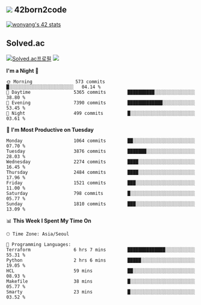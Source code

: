
## <img src="https://img.shields.io/badge/-000000?style=flat&logo=42&logoColor=white"> 42born2code
<!--[![wonyang's 42 stats](https://badge42.vercel.app/api/v2/cl5nhe5b6007809kydha7ht42/stats?cursusId=21&coalitionId=88)](https://profile.intra.42.fr/users/wonyang)-->

[![wonyang's 42 stats](https://badge.mediaplus.ma/starryblue/wonyang?1337Badge=off&UM6P=off)](https://github.com/oakoudad/badge42)

## Solved.ac
[![Solved.ac프로필](http://mazassumnida.wtf/api/v2/generate_badge?boj=bennyws)](https://solved.ac/bennyws)
<a href="https://solved.ac/bennyws"><img src="http://mazandi.herokuapp.com/api?handle=bennyws&theme=cold"/></a>

<!--START_SECTION:waka-->
**I'm a Night 🦉** 

```text
🌞 Morning                573 commits         █░░░░░░░░░░░░░░░░░░░░░░░░   04.14 % 
🌆 Daytime                5365 commits        ██████████░░░░░░░░░░░░░░░   38.80 % 
🌃 Evening                7390 commits        █████████████░░░░░░░░░░░░   53.45 % 
🌙 Night                  499 commits         █░░░░░░░░░░░░░░░░░░░░░░░░   03.61 % 
```
📅 **I'm Most Productive on Tuesday** 

```text
Monday                   1064 commits        ██░░░░░░░░░░░░░░░░░░░░░░░   07.70 % 
Tuesday                  3876 commits        ███████░░░░░░░░░░░░░░░░░░   28.03 % 
Wednesday                2274 commits        ████░░░░░░░░░░░░░░░░░░░░░   16.45 % 
Thursday                 2484 commits        ████░░░░░░░░░░░░░░░░░░░░░   17.96 % 
Friday                   1521 commits        ███░░░░░░░░░░░░░░░░░░░░░░   11.00 % 
Saturday                 798 commits         █░░░░░░░░░░░░░░░░░░░░░░░░   05.77 % 
Sunday                   1810 commits        ███░░░░░░░░░░░░░░░░░░░░░░   13.09 % 
```


📊 **This Week I Spent My Time On** 

```text
🕑︎ Time Zone: Asia/Seoul

💬 Programming Languages: 
Terraform                6 hrs 7 mins        ██████████████░░░░░░░░░░░   55.31 % 
Python                   2 hrs 6 mins        █████░░░░░░░░░░░░░░░░░░░░   19.05 % 
HCL                      59 mins             ██░░░░░░░░░░░░░░░░░░░░░░░   08.93 % 
Makefile                 38 mins             █░░░░░░░░░░░░░░░░░░░░░░░░   05.77 % 
Smarty                   23 mins             █░░░░░░░░░░░░░░░░░░░░░░░░   03.52 % 
```


<!--END_SECTION:waka-->
